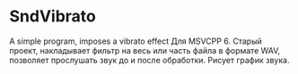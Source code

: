 # SndVibrato
A simple program, imposes a vibrato effect
Для MSVCPP 6. Старый проект, накладывает фильтр на весь или часть файла в формате WAV, 
позволяет прослушать звук до и после обработки. Рисует график звука.

